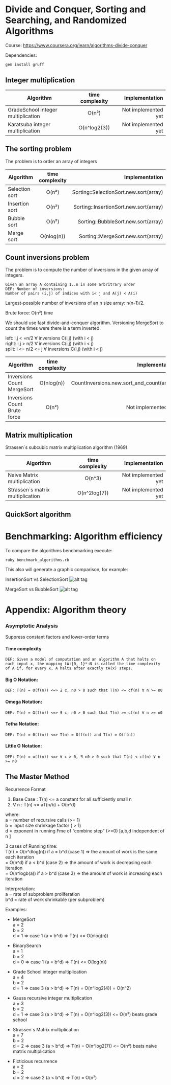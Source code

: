 # Divide and Conquer, Sorting and Searching, and Randomized Algorithms

Course: https://www.coursera.org/learn/algorithms-divide-conquer

Dependencies:

`gem install gruff`

## Integer multiplication

| Algorithm                              | time complexity | Implementation      |
| -------------------------------------- |:---------------:| -------------------:|
| GradeSchool integer multiplication     | O(n²)           | Not implemented yet |
| Karatsuba integer multiplication       | O(n^log2(3))    | Not implemented yet |

## The sorting problem

The problem is to order an array of integers

| Algorithm      | time complexity | Implementation                         |
| -------------- |:---------------:| --------------------------------------:|
| Selection sort | O(n²)           | Sorting::SelectionSort.new.sort(array) |
| Insertion sort | O(n²)           | Sorting::InsertionSort.new.sort(array) |
| Bubble sort    | O(n²)           | Sorting::BubbleSort.new.sort(array)    |
| Merge sort     | O(nlog(n))      | Sorting::MergeSort.new.sort(array)     |

## Count inversions problem

The problem is to compute the number of inversions in the given array of integers.

```
Given an array A containing 1..n in some arbritrary order
DEF: Number of inversions: 
Number of pairs (i,j) of indices with i< j and A(j) < A(i)
```

Largest-possible number of inversions of an n size array: n(n-1)/2.

Brute force: O(n²) time

We should use fast divide-and-conquer algorithm. Versioning MergeSort to count the times were there is a term inverted.

left:       i,j < =n/2 ∀ inversions C(i,j) (with i < j)  
right:      i,j > n/2  ∀ inversions C(i,j) (with i < j)  
split:   i <= n/2 <= j ∀ inversions C(i,j) (with i < j)  

| Algorithm                    | time complexity | Implementation                            |
| ---------------------------- |:---------------:| -----------------------------------------:|
| Inversions Count MergeSort   | O(nlog(n))      | CountInversions.new.sort_and_count(array) |
| Inversions Count Brute force | O(n²)           | Not implemented yet                       |


## Matrix multiplication

Strassen´s subcubic matrix multiplication algorithm (1969)

| Algorithm                         | time complexity | Implementation      |
| --------------------------------- |:---------------:| -------------------:|
| Naive Matrix multiplication       | O(n^3)          | Not implemented yet |
| Strassen´s matrix multiplication  | O(n^2log(7))    | Not implemented yet |


## QuickSort algorithm








# Benchmarking: Algorithm efficiency

To compare the algorithms benchmarking execute:

`ruby benchmark_algorithms.rb`

This also will generate a graphic comparison, for example:

InsertionSort vs SelectionSort
![alt tag](https://github.com/TOAST3R/sorting_algorithms/blob/master/InsertionSort_vs_SelectionSort.png)

MergeSort vs BubbleSort
![alt tag](https://github.com/TOAST3R/sorting_algorithms/blob/master/MergeSort_vs_BubbleSort.png)


# Appendix: Algorithm theory

### Asymptotic Analysis

Suppress constant factors and lower-order terms

#### Time complexity
```
DEF: Given a model of computation and an algorithm A that halts on each input x, the mapping tA:{0, 1}*→N is called the time complexity of A if, for every x, A halts after exactly tA(x) steps.
```

#### Big O Notation:
```
DEF: T(n) = O(f(n)) <=> ∃ c, n0 > 0 such that T(n) <= cf(n) ∀ n >= n0
```

#### Omega Notation:
```
DEF: T(n) = Ω(f(n)) <=> ∃ c, n0 > 0 such that T(n) >= cf(n) ∀ n >= n0
```

#### Tetha Notation:
```
DEF: T(n) = Θ(f(n)) <=> T(n) = O(f(n)) and T(n) = Ω(f(n))
```

#### Little O Notation:
```
DEF: T(n) = o(f(n)) <=> ∀ c > 0, ∃ n0 > 0 such that T(n) < cf(n) ∀ n >= n0
```

## The Master Method

Recurrence Format

1. Base Case : T(n) <= a constant for all sufficiently small n  
2. ∀ n : T(n) <= aT(n/b) + O(n^d)  

where:  
a = number of recursive calls (>= 1)  
b = input size shrinkage factor ( > 1)  
d = exponent in running Fme of “combine step” (>=0) [a,b,d independent of n ]

3 cases of Running time:  
T(n) = O(n^dlog(n)) if a = b^d (case 1) => the amount of work is the same each iteration  
     = O(n^d)       if a < b^d (case 2) => the amount of work is decreasing each iteration  
     = O(n^logb(a)) if a > b^d (case 3) => the amount of work is increasing each iteration

Interpretation:  
a = rate of subproblem proliferation  
b^d = rate of work shrinkable (per subproblem)


Examples:

- MergeSort  
  a = 2  
  b = 2  
  d = 1 => case 1 (a = b^d) => T(n) <= O(nlog(n))

- BinarySearch  
  a = 1  
  b = 2  
  d = 0 => case 1 (a = b^d) => T(n) <= O(log(n))

- Grade School integer multiplication  
  a = 4  
  b = 2  
  d = 1 => case 3 (a > b^d) => T(n) = O(n^log2(4)) = O(n^2)

- Gauss recursive integer multiplication  
  a = 3  
  b = 2  
  d = 1 => case 3 (a > b^d) => T(n) = O(n^log2(3)) <= O(n²) beats grade school

- Strassen´s Matrix multiplication  
  a = 7  
  b = 2  
  d = 2 => case 3 (a > b^d) => T(n) = O(n^log2(7)) <= O(n²) beats naive matrix multiplication

- Ficticious recurrence  
  a = 2  
  b = 2  
  d = 2 => case 2 (a < b^d) => T(n) = O(n²)


